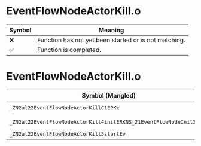 # EventFlowNodeActorKill.o
| Symbol | Meaning 
| ------------- | ------------- 
| :x: | Function has not yet been started or is not matching. 
| :white_check_mark: | Function is completed. 


# EventFlowNodeActorKill.o
| Symbol (Mangled) | Symbol (Demangled) | Decompiled? |
| ------------- |  ------------- | ------------- |
| `_ZN2al22EventFlowNodeActorKillC1EPKc` | `al::EventFlowNodeActorKill::EventFlowNodeActorKill(char const*)` | :x: |
| `_ZN2al22EventFlowNodeActorKill4initERKNS_21EventFlowNodeInitInfoE` | `al::EventFlowNodeActorKill::init(al::EventFlowNodeInitInfo const&)` | :x: |
| `_ZN2al22EventFlowNodeActorKill5startEv` | `al::EventFlowNodeActorKill::start(void)` | :x: |
